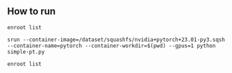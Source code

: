 ## How to run

```Shell
enroot list
```
```Shell
srun --container-image=/dataset/squashfs/nvidia+pytorch+23.01-py3.sqsh --container-name=pytorch --container-workdir=$(pwd) --gpus=1 python simple-pt.py
```
```Shell
enroot list
```
